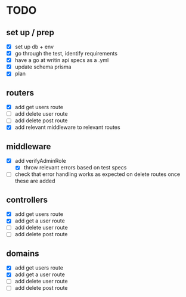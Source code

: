# TODO

## set up / prep

- [x] set up db + env
- [x] go through the test, identify requirements
- [x] have a go at writin api specs as a .yml
- [x] update schema prisma
- [x] plan

## routers

- [x] add get users route
- [ ] add delete user route
- [ ] add delete post route
- [x] add relevant middleware to relevant routes
  
## middleware

- [x] add verifyAdminRole
  - [x] throw relevant errors based on test specs
- [ ] check that error handling works as expected on delete routes once these are added

## controllers

- [x] add get users route
- [x] add get a user route
- [ ] add delete user route
- [ ] add delete post route
  
## domains

- [x] add get users route
- [x] add get a user route
- [ ] add delete user route
- [ ] add delete post route
